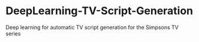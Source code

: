 # DeepLearning-TV-Script-Generation
Deep learning for automatic TV script generation for the Simpsons TV series
